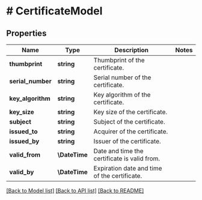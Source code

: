 # # CertificateModel

## Properties

Name | Type | Description | Notes
------------ | ------------- | ------------- | -------------
**thumbprint** | **string** | Thumbprint of the certificate. |
**serial_number** | **string** | Serial number of the certificate. |
**key_algorithm** | **string** | Key algorithm of the certificate. |
**key_size** | **string** | Key size of the certificate. |
**subject** | **string** | Subject of the certificate. |
**issued_to** | **string** | Acquirer of the certificate. |
**issued_by** | **string** | Issuer of the certificate. |
**valid_from** | **\DateTime** | Date and time the certificate is valid from. |
**valid_by** | **\DateTime** | Expiration date and time of the certificate. |

[[Back to Model list]](../../README.md#models) [[Back to API list]](../../README.md#endpoints) [[Back to README]](../../README.md)
